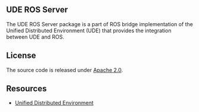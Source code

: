 ## UDE ROS Server

The UDE ROS Server package is a part of ROS bridge implementation of the Unified Distributed Environment (UDE) that provides the integration between UDE and ROS. 

## License

The source code is released under [Apache 2.0](https://aws.amazon.com/apache-2-0/).

## Resources
* [Unified Distributed Environment](https://github.com/aws-deepracer/ude)

